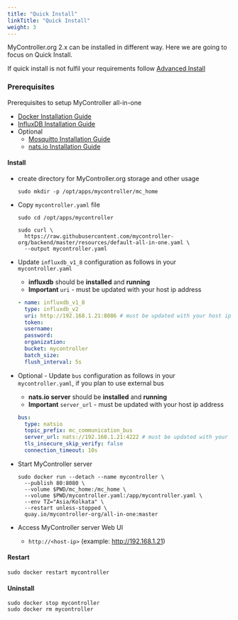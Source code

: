 ```yaml
---
title: "Quick Install"
linkTitle: "Quick Install"
weight: 3
---
```


MyController.org 2.x can be installed in different way.
Here we are going to focus on Quick Install.

If quick install is not fulfil your requirements follow [Advanced Install](/docs/advanced-install/)

### Prerequisites
Prerequisites to setup MyController all-in-one
* [Docker Installation Guide](/docs/getting-started/install-docker)
* [InfluxDB Installation Guide](/docs/getting-started/install-influxdb)
* Optional
  * [Mosquitto Installation Guide](/docs/getting-started/install-mosquitto)
  * [nats.io Installation Guide](/docs/getting-started/install-natsio)

#### Install
* create directory for MyController.org storage and other usage
  ```
  sudo mkdir -p /opt/apps/mycontroller/mc_home
  ```
* Copy `mycontroller.yaml` file
  ```
  sudo cd /opt/apps/mycontroller
  
  sudo curl \
    https://raw.githubusercontent.com/mycontroller-org/backend/master/resources/default-all-in-one.yaml \
    --output mycontroller.yaml
  ```

* Update `influxdb_v1_8` configuration as follows in your `mycontroller.yaml`
  * **influxdb** should be **installed** and **running**
  * **Important** `uri` - must be updated with your host ip address
  ```yaml
  - name: influxdb_v1_8
    type: influxdb_v2
    uri: http://192.168.1.21:8086 # must be updated with your host ip address
    token: 
    username:
    password:
    organization: 
    bucket: mycontroller
    batch_size:
    flush_interval: 5s
  ```

* Optional - Update `bus` configuration as follows in your `mycontroller.yaml`, if you plan to use external bus
  * **nats.io server** should be **installed** and **running**
  * **Important** `server_url` - must be updated with your host ip address
  ```yaml
  bus:
    type: natsio
    topic_prefix: mc_communication_bus
    server_url: nats://192.168.1.21:4222 # must be updated with your host ip address
    tls_insecure_skip_verify: false
    connection_timeout: 10s
  ```

* Start MyController server
  ```
  sudo docker run --detach --name mycontroller \
    --publish 80:8080 \
    --volume $PWD/mc_home:/mc_home \
    --volume $PWD/mycontroller.yaml:/app/mycontroller.yaml \
    --env TZ="Asia/Kolkata" \
    --restart unless-stopped \
    quay.io/mycontroller-org/all-in-one:master
  ```

* Access MyController server Web UI
  * `http://<host-ip>` (example: http://192.168.1.21)

#### Restart
```
sudo docker restart mycontroller
```

#### Uninstall
```
sudo docker stop mycontroller
sudo docker rm mycontroller
```